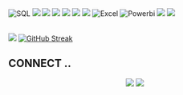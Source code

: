                
<div id="header" align="left">
  <img src="https://img.shields.io/badge/SQL-0076D6?style=for-the-badge&logo=mysql&logoColor=white" alt="SQL"/>
  </a>
  <img src ="https://img.shields.io/badge/c-%2300599C.svg?style=for-the-badge&logo=c&logoColor=white">
  </a>
  <img src ="https://img.shields.io/badge/Flutter-%2302569B.svg?style=for-the-badge&logo=Flutter&logoColor=white">
  </a>
  <img src ="https://img.shields.io/badge/github-%23121011.svg?style=for-the-badge&logo=github&logoColor=white">
  </a>
  <img src="https://img.shields.io/badge/python%20-%2314354C.svg?&style=for-the-badge&logo=python&logoColor=white">
  </a>
  <img src="https://img.shields.io/badge/git%20-%23F05033.svg?&style=for-the-badge&logo=git&logoColor=white"/>
  </a>
  <img src="http://img.shields.io/badge/-VS%20Code-000000?style=for-the-badge&logo=Visual-studio-code&logoColor=blue">
  </a>
 <img src="https://img.shields.io/badge/Excel-217346?style=for-the-badge&logo=microsoft-excel&logoColor=white" alt="Excel"/>
  </a>
  <img src="https://img.shields.io/badge/Power_BI-008484?style=for-the-badge&logo=Power-BI&logoColor=white" alt="Powerbi"/>
  </a>
  <img src="https://img.shields.io/badge/kotlin-%237F52FF.svg?style=for-the-badge&logo=kotlin&logoColor=white"/>
  </a>
  <img src="https://img.shields.io/badge/jupyter-%23FA0F00.svg?style=for-the-badge&logo=jupyter&logoColor=white"/>
  </a>
</div>
<br>

<img src="https://github-readme-stats.vercel.app/api?username=APARNNARAJU&show_icons=true&title_color=CD853F&icon_color=CD853F&text_color=E5E2E3&bg_color=000000"> [![GitHub Streak](http://github-readme-streak-stats.herokuapp.com?user=APARNNARAJU&theme=dark&background=000000)](https://git.io/streak-stats)

## CONNECT ..

<div align="center"> 
 <a href="https://discord.com/users/913395650266296380" target="_blank"><img src="https://img.shields.io/badge/Discord-7289DA?style=for-the-badge&logo=discord&logoColor=white" target="_blank"></a> 
  <a href="https://www.linkedin.com/in/aparnnaraju" target="_blank"><img src="https://img.shields.io/badge/-LinkedIn-%230077B5?style=for-the-badge&logo=linkedin&logoColor=white" target="_blank"></a> 
  
</div>
<!-- <p align="center">
  <a href="https://www.linkedin.com/in/aparnnaraju/"><img width="32px" alt="LinkedIn" title="LinkedIn" src="https://i.imgur.com/yRpa1dQ.png"/></a>
  &#8287;&#8287;&#8287;&#8287;&#8287;
  <a href="https://discord.com/users/913395650266296380" alt="Discord" title="Discord Server"><img width="32px" src="https://i.imgur.com/OViZO8J.png"/></a>
  &#8287;&#8287;&#8287;&#8287;&#8287;
  ;
  <a href="http://eyl327.mywebcommunity.org/promos/"><img width="32px" alt="Free Stuff" title="Free gifts for you" src="https://i.imgur.com/0uVwkoZ.png"/></a> &#8287;&#8287;&#8287;&#8287;&#8287;
</p>









